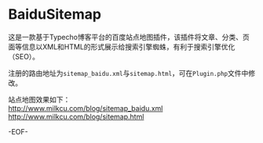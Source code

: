 # BaiduSitemap

这是一款基于Typecho博客平台的百度站点地图插件，该插件将文章、分类、页面等信息以XML和HTML的形式展示给搜索引擎蜘蛛，有利于搜索引擎优化（SEO）。

注册的路由地址为`sitemap_baidu.xml`与`sitemap.html`，可在`Plugin.php`文件中修改。

站点地图效果如下：  
<http://www.milkcu.com/blog/sitemap_baidu.xml>  
<http://www.milkcu.com/blog/sitemap.html>

-EOF-
